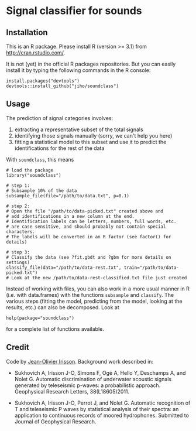 # Signal classifier for sounds

## Installation

This is an R package. Please install R (version >= 3.1) from <http://cran.rstudio.com/>.

It is not (yet) in the official R packages repositories. But you can easily install it by typing the following commands in the R console:

    install.packages("devtools")
    devtools::install_github("jiho/soundclass")

## Usage

The prediction of signal categories involves:

1. extracting a representative subset of the total signals
2. identifying those signals manually (sorry, we can't help you here)
3. fitting a statistical model to this subset and use it to predict the identifications for the rest of the data

With `soundclass`, this means

    # load the package
    library("soundclass")
    
    # step 1: 
    # Subsample 10% of the data
    subsample_file(file="/path/to/data.txt", p=0.1)
    
    # step 2: 
    # Open the file "/path/to/data-picked.txt" created above and
    # add identifications in a new column at the end.
    # Identification labels can be letters, numbers, full words, etc.
    # are case sensitive, and should probably not contain special characters.
    # The labels will be converted in an R factor (see factor() for details)
    
    # step 3:
    # Classify the data (see ?fit.gbdt and ?gbm for more details on settings)
    classify_file(data="/path/to/data-rest.txt", train="/path/to/data-picked.txt")
    # Look at the new /path/to/data-rest-classified.txt file just created

Instead of working with files, you can also work in a more usual manner in R (i.e. with data.frames) with the functions `subsample` and `classify`. The various steps (fitting the model, predicting from the model, looking at the results, etc.) can also be decomposed. Look at

    help(package="soundclass")

for a complete list of functions available.


## Credit

Code by [Jean-Olivier Irisson](http://www.obs-vlfr.fr/~irisson/ "jean-olivier irisson : work"). Background work described in:

*   Sukhovich A, Irisson J-O, Simons F, Ogé A, Hello Y, Deschamps A, and Nolet G. Automatic discrimination of underwater acoustic signals generated by teleseismic p-waves: a probabilistic approach. Geophysical Research Letters, 38(L18605)2011.

*   Sukhovich A, Irisson J-O, Perrot J, and Nolet G. Automatic recognition of T and teleseismic P waves by statistical analysis of their spectra: an application to continuous records of moored hydrophones. Submitted to Journal of Geophysical Research.
